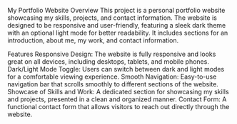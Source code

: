 My Portfolio Website
Overview
This project is a personal portfolio website showcasing my skills, projects, and contact information.
The website is designed to be responsive and user-friendly, featuring a sleek dark theme with an optional
light mode for better readability. It includes sections for an introduction, about me, my work, and contact information.

Features
Responsive Design: The website is fully responsive and looks great on all devices, including desktops, tablets, and mobile phones.
Dark/Light Mode Toggle: Users can switch between dark and light modes for a comfortable viewing experience.
Smooth Navigation: Easy-to-use navigation bar that scrolls smoothly to different sections of the website.
Showcase of Skills and Work: A dedicated section for showcasing my skills and projects, presented in a clean and organized manner.
Contact Form: A functional contact form that allows visitors to reach out directly through the website.
